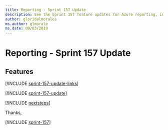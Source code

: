 ```yaml
---
title: Reporting - Sprint 157 Update
description: See the Sprint 157 feature updates for Azure reporting, including next steps.
author: gloridelmorales
ms.author: glmorale
ms.date: 09/03/2019
---
```


# Reporting - Sprint 157 Update

## Features

[!INCLUDE [sprint-157-update-links](../includes/reporting/sprint-157-update-links.md)]

[!INCLUDE [sprint-157-update](../includes/reporting/sprint-157-update.md)]

[!INCLUDE [nextsteps](../includes/nextsteps.md)]

Thanks,

[!INCLUDE [sprint-157](../includes/signer/sprint-157.md)]
